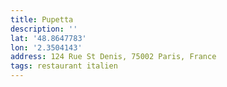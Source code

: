 ```yaml
---
title: Pupetta
description: ''
lat: '48.8647783'
lon: '2.3504143'
address: 124 Rue St Denis, 75002 Paris, France
tags: restaurant italien
---
```

